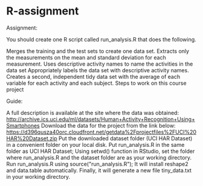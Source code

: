 # R-assignment

Assignment:

You should create one R script called run_analysis.R that does the following.

Merges the training and the test sets to create one data set.
Extracts only the measurements on the mean and standard deviation for each measurement.
Uses descriptive activity names to name the activities in the data set
Appropriately labels the data set with descriptive activity names.
Creates a second, independent tidy data set with the average of each variable for each activity and each subject.
Steps to work on this course project

Guide:

A full description is available at the site where the data was obtained: 
http://archive.ics.uci.edu/ml/datasets/Human+Activity+Recognition+Using+Smartphones 
Download the data for the project from the link below: 
https://d396qusza40orc.cloudfront.net/getdata%2Fprojectfiles%2FUCI%20HAR%20Dataset.zip 
Put the downloaded dataset folder (UCI HAR Dataset) in a convenient folder on your local disk.
Put run_analysis.R in the same folder as UCI HAR Dataset;
Using setwd() function in RStudio, set the folder where run_analysis.R and the dataset folder are as your working directory.
Run run_analysis.R using source("run_analysis.R");
It will install reshape2 and data.table automatically.
Finally, it will generate a new file tiny_data.txt in your working directory.
